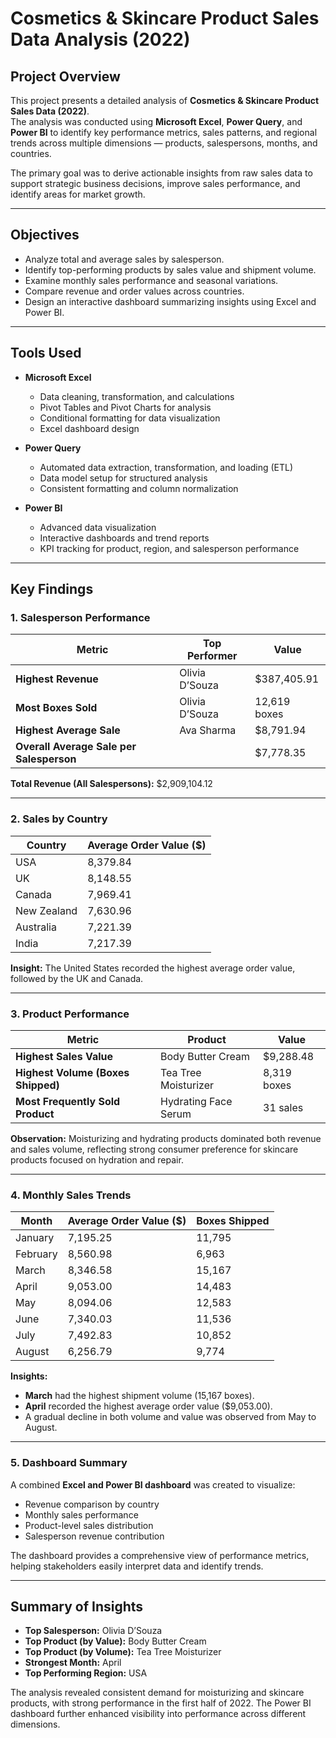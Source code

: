 # Cosmetics & Skincare Product Sales Data Analysis (2022)

## Project Overview
This project presents a detailed analysis of **Cosmetics & Skincare Product Sales Data (2022)**.  
The analysis was conducted using **Microsoft Excel**, **Power Query**, and **Power BI** to identify key performance metrics, sales patterns, and regional trends across multiple dimensions — products, salespersons, months, and countries.

The primary goal was to derive actionable insights from raw sales data to support strategic business decisions, improve sales performance, and identify areas for market growth.

---

## Objectives
- Analyze total and average sales by salesperson.
- Identify top-performing products by sales value and shipment volume.
- Examine monthly sales performance and seasonal variations.
- Compare revenue and order values across countries.
- Design an interactive dashboard summarizing insights using Excel and Power BI.

---

## Tools Used
- **Microsoft Excel**
  - Data cleaning, transformation, and calculations
  - Pivot Tables and Pivot Charts for analysis
  - Conditional formatting for data visualization
  - Excel dashboard design

- **Power Query**
  - Automated data extraction, transformation, and loading (ETL)
  - Data model setup for structured analysis
  - Consistent formatting and column normalization

- **Power BI**
  - Advanced data visualization
  - Interactive dashboards and trend reports
  - KPI tracking for product, region, and salesperson performance

---

## Key Findings

### 1. Salesperson Performance
| Metric | Top Performer | Value |
|---------|----------------|--------|
| **Highest Revenue** | Olivia D’Souza | $387,405.91 |
| **Most Boxes Sold** | Olivia D’Souza | 12,619 boxes |
| **Highest Average Sale** | Ava Sharma | $8,791.94 |
| **Overall Average Sale per Salesperson** |  | $7,778.35 |

**Total Revenue (All Salespersons):** $2,909,104.12

---

### 2. Sales by Country
| Country | Average Order Value ($) |
|----------|--------------------------|
| USA | 8,379.84 |
| UK | 8,148.55 |
| Canada | 7,969.41 |
| New Zealand | 7,630.96 |
| Australia | 7,221.39 |
| India | 7,217.39 |

**Insight:** The United States recorded the highest average order value, followed by the UK and Canada.

---

### 3. Product Performance
| Metric | Product | Value |
|---------|----------|--------|
| **Highest Sales Value** | Body Butter Cream | $9,288.48 |
| **Highest Volume (Boxes Shipped)** | Tea Tree Moisturizer | 8,319 boxes |
| **Most Frequently Sold Product** | Hydrating Face Serum | 31 sales |

**Observation:** Moisturizing and hydrating products dominated both revenue and sales volume, reflecting strong consumer preference for skincare products focused on hydration and repair.

---

### 4. Monthly Sales Trends
| Month | Average Order Value ($) | Boxes Shipped |
|--------|--------------------------|----------------|
| January | 7,195.25 | 11,795 |
| February | 8,560.98 | 6,963 |
| March | 8,346.58 | 15,167 |
| April | 9,053.00 | 14,483 |
| May | 8,094.06 | 12,583 |
| June | 7,340.03 | 11,536 |
| July | 7,492.83 | 10,852 |
| August | 6,256.79 | 9,774 |

**Insights:**
- **March** had the highest shipment volume (15,167 boxes).  
- **April** recorded the highest average order value ($9,053.00).  
- A gradual decline in both volume and value was observed from May to August.

---

### 5. Dashboard Summary
A combined **Excel and Power BI dashboard** was created to visualize:
- Revenue comparison by country  
- Monthly sales performance  
- Product-level sales distribution  
- Salesperson revenue contribution  

The dashboard provides a comprehensive view of performance metrics, helping stakeholders easily interpret data and identify trends.

---

## Summary of Insights
- **Top Salesperson:** Olivia D’Souza  
- **Top Product (by Value):** Body Butter Cream  
- **Top Product (by Volume):** Tea Tree Moisturizer  
- **Strongest Month:** April  
- **Top Performing Region:** USA  

The analysis revealed consistent demand for moisturizing and skincare products, with strong performance in the first half of 2022. The Power BI dashboard further enhanced visibility into performance across different dimensions.



